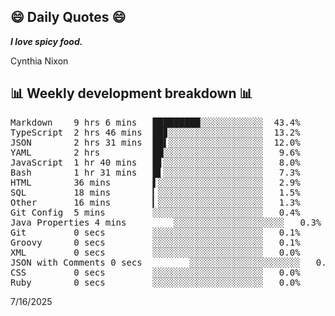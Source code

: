 ## 😄 Daily Quotes 😄

_**I love spicy food.**_

Cynthia Nixon



## 📊 Weekly development breakdown 📊

<pre>Markdown    9 hrs 6 mins   █████████░░░░░░░░░░░░  43.4%
TypeScript  2 hrs 46 mins  ██▊░░░░░░░░░░░░░░░░░░  13.2%
JSON        2 hrs 31 mins  ██▌░░░░░░░░░░░░░░░░░░  12.0%
YAML        2 hrs          ██░░░░░░░░░░░░░░░░░░░   9.6%
JavaScript  1 hr 40 mins   █▋░░░░░░░░░░░░░░░░░░░   8.0%
Bash        1 hr 31 mins   █▌░░░░░░░░░░░░░░░░░░░   7.3%
HTML        36 mins        ▌░░░░░░░░░░░░░░░░░░░░   2.9%
SQL         18 mins        ▎░░░░░░░░░░░░░░░░░░░░   1.5%
Other       16 mins        ▎░░░░░░░░░░░░░░░░░░░░   1.3%
Git Config  5 mins         ░░░░░░░░░░░░░░░░░░░░░   0.4%
Java Properties 4 mins         ░░░░░░░░░░░░░░░░░░░░░   0.3%
Git         0 secs         ░░░░░░░░░░░░░░░░░░░░░   0.1%
Groovy      0 secs         ░░░░░░░░░░░░░░░░░░░░░   0.1%
XML         0 secs         ░░░░░░░░░░░░░░░░░░░░░   0.0%
JSON with Comments 0 secs         ░░░░░░░░░░░░░░░░░░░░░   0.0%
CSS         0 secs         ░░░░░░░░░░░░░░░░░░░░░   0.0%
Ruby        0 secs         ░░░░░░░░░░░░░░░░░░░░░   0.0%</pre>

7/16/2025
